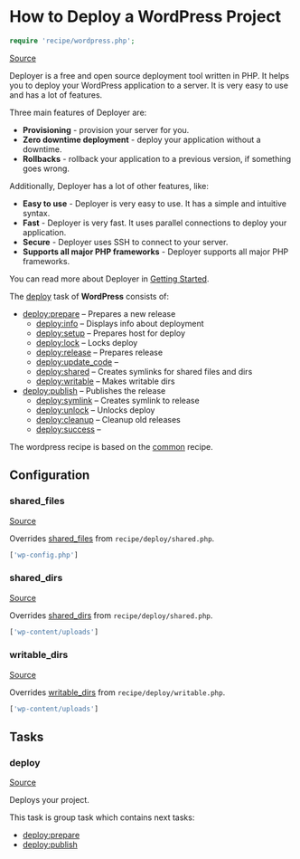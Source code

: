<!-- DO NOT EDIT THIS FILE! -->
<!-- Instead edit recipe/wordpress.php -->
<!-- Then run bin/docgen -->

# How to Deploy a WordPress Project

```php
require 'recipe/wordpress.php';
```

[Source](/recipe/wordpress.php)

Deployer is a free and open source deployment tool written in PHP. 
It helps you to deploy your WordPress application to a server. 
It is very easy to use and has a lot of features. 

Three main features of Deployer are:
- **Provisioning** - provision your server for you.
- **Zero downtime deployment** - deploy your application without a downtime.
- **Rollbacks** - rollback your application to a previous version, if something goes wrong.

Additionally, Deployer has a lot of other features, like:
- **Easy to use** - Deployer is very easy to use. It has a simple and intuitive syntax.
- **Fast** - Deployer is very fast. It uses parallel connections to deploy your application.
- **Secure** - Deployer uses SSH to connect to your server.
- **Supports all major PHP frameworks** - Deployer supports all major PHP frameworks.

You can read more about Deployer in [Getting Started](/docs/getting-started.md).

The [deploy](#deploy) task of **WordPress** consists of:
* [deploy:prepare](/docs/recipe/common.md#deployprepare) – Prepares a new release
  * [deploy:info](/docs/recipe/deploy/info.md#deployinfo) – Displays info about deployment
  * [deploy:setup](/docs/recipe/deploy/setup.md#deploysetup) – Prepares host for deploy
  * [deploy:lock](/docs/recipe/deploy/lock.md#deploylock) – Locks deploy
  * [deploy:release](/docs/recipe/deploy/release.md#deployrelease) – Prepares release
  * [deploy:update_code](/docs/recipe/shopware.md#deployupdate_code) – 
  * [deploy:shared](/docs/recipe/deploy/shared.md#deployshared) – Creates symlinks for shared files and dirs
  * [deploy:writable](/docs/recipe/deploy/writable.md#deploywritable) – Makes writable dirs
* [deploy:publish](/docs/recipe/common.md#deploypublish) – Publishes the release
  * [deploy:symlink](/docs/recipe/deploy/symlink.md#deploysymlink) – Creates symlink to release
  * [deploy:unlock](/docs/recipe/deploy/lock.md#deployunlock) – Unlocks deploy
  * [deploy:cleanup](/docs/recipe/deploy/cleanup.md#deploycleanup) – Cleanup old releases
  * [deploy:success](/docs/recipe/common.md#deploysuccess) – 


The wordpress recipe is based on the [common](/docs/recipe/common.md) recipe.

## Configuration
### shared_files
[Source](https://github.com/deployphp/deployer/blob/master/recipe/wordpress.php#L8)

Overrides [shared_files](/docs/recipe/deploy/shared.md#shared_files) from `recipe/deploy/shared.php`.



```php title="Default value"
['wp-config.php']
```


### shared_dirs
[Source](https://github.com/deployphp/deployer/blob/master/recipe/wordpress.php#L9)

Overrides [shared_dirs](/docs/recipe/deploy/shared.md#shared_dirs) from `recipe/deploy/shared.php`.



```php title="Default value"
['wp-content/uploads']
```


### writable_dirs
[Source](https://github.com/deployphp/deployer/blob/master/recipe/wordpress.php#L10)

Overrides [writable_dirs](/docs/recipe/deploy/writable.md#writable_dirs) from `recipe/deploy/writable.php`.



```php title="Default value"
['wp-content/uploads']
```



## Tasks

### deploy
[Source](https://github.com/deployphp/deployer/blob/master/recipe/wordpress.php#L13)

Deploys your project.




This task is group task which contains next tasks:
* [deploy:prepare](/docs/recipe/common.md#deployprepare)
* [deploy:publish](/docs/recipe/common.md#deploypublish)


